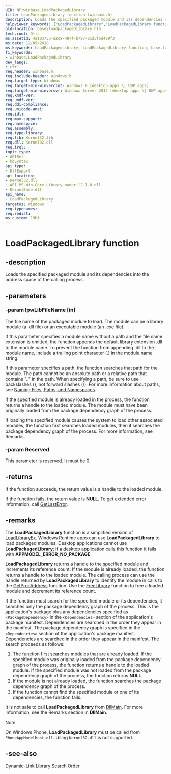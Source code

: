 ```yaml
---
UID: NF:winbase.LoadPackagedLibrary
title: LoadPackagedLibrary function (winbase.h)
description: Loads the specified packaged module and its dependencies into the address space of the calling process.
helpviewer_keywords: ["LoadPackagedLibrary","LoadPackagedLibrary function","base.loadpackagedlibrary","winbase/LoadPackagedLibrary"]
old-location: base\loadpackagedlibrary.htm
tech.root: Dlls
ms.assetid: 4a103753-a2c9-487f-b797-01d5f5d489f3
ms.date: 12/05/2018
ms.keywords: LoadPackagedLibrary, LoadPackagedLibrary function, base.loadpackagedlibrary, winbase/LoadPackagedLibrary
f1_keywords:
- winbase/LoadPackagedLibrary
dev_langs:
- c++
req.header: winbase.h
req.include-header: Windows.h
req.target-type: Windows
req.target-min-winverclnt: Windows 8 [desktop apps \| UWP apps]
req.target-min-winversvr: Windows Server 2012 [desktop apps \| UWP apps]
req.kmdf-ver: 
req.umdf-ver: 
req.ddi-compliance: 
req.unicode-ansi: 
req.idl: 
req.max-support: 
req.namespace: 
req.assembly: 
req.type-library: 
req.lib: Kernel32.lib
req.dll: Kernel32.dll
req.irql: 
topic_type:
- APIRef
- kbSyntax
api_type:
- DllExport
api_location:
- Kernel32.dll
- API-MS-Win-Core-LibraryLoader-l2-1-0.dll
- KernelBase.dll
api_name:
- LoadPackagedLibrary
targetos: Windows
req.typenames: 
req.redist: 
ms.custom: 19H1
---
```


# LoadPackagedLibrary function


## -description


Loads the specified packaged module and its dependencies into the address space of the calling process.


## -parameters




### -param lpwLibFileName [in]

The file name of the packaged module to load. The module can be a library module (a .dll file) or an executable module (an .exe file).  

If this parameter specifies a module name without a path and the file name extension is omitted, the function appends the default library extension .dll to the module name. To prevent the function from appending .dll to the module name, include a trailing point character (.) in the module name string. 

If this parameter specifies a path, the function searches that path for the module. The path cannot be an absolute path or a relative path that contains ".." in the path.   When specifying a path, be sure to use backslashes (\), not forward slashes (/). For more information about paths, see <a href="https://docs.microsoft.com/windows/desktop/FileIO/naming-a-file">Naming Files, Paths, and Namespaces</a>. 

If the specified module is already loaded in the process, the function returns a handle to the loaded module. The module must have been originally loaded  from the package dependency graph of the process.

If loading the specified module causes the system to load other associated modules, the function first searches loaded modules, then it searches the package dependency graph of the process.  For more information, see Remarks.


### -param Reserved

This parameter is reserved. It must be 0.


## -returns



If the function succeeds, the return value is a handle to the loaded module.

If the function fails, the return value is <b>NULL</b>. To get extended error information, call <a href="https://docs.microsoft.com/windows/desktop/api/errhandlingapi/nf-errhandlingapi-getlasterror">GetLastError</a>.




## -remarks



The 
<b>LoadPackagedLibrary</b> function is a simplified version of <a href="https://docs.microsoft.com/windows/desktop/api/libloaderapi/nf-libloaderapi-loadlibraryexa">LoadLibraryEx</a>. Windows Runtime apps  can use <b>LoadPackagedLibrary</b> to load packaged modules. Desktop applications cannot use <b>LoadPackagedLibrary</b>; if a desktop application calls this function it fails with <b>APPMODEL_ERROR_NO_PACKAGE</b>.

<b>LoadPackagedLibrary</b> returns a handle to the specified module and increments its reference count. If the module is already loaded, the function returns a handle to the loaded module. The calling process can use the handle returned by <b>LoadPackagedLibrary</b> to identify the module in calls to the 
<a href="https://docs.microsoft.com/windows/desktop/api/libloaderapi/nf-libloaderapi-getprocaddress">GetProcAddress</a> function. Use the <a href="https://docs.microsoft.com/windows/desktop/api/libloaderapi/nf-libloaderapi-freelibrary">FreeLibrary</a> function to free a loaded module and decrement its reference              count.  

If the function must search for the specified module or its dependencies, it searches only the package dependency graph of the process.  This is the application's package plus any dependencies specified as <code>&lt;PackageDependency&gt;</code> in the <code>&lt;Dependencies&gt;</code> section of the application's package manifest. Dependencies are searched in the order they appear in the manifest. The package dependency graph is specified in the <code>&lt;Dependencies&gt;</code> section of the application's package manifest. Dependencies are searched in the order they appear in the manifest. The search proceeds as follows: 

<ol>
<li>The function first searches modules that are already loaded. If the specified module was originally loaded from the package dependency graph of the process, the function returns a handle to the loaded module. If the specified module was not loaded from the package dependency graph of the process, the function returns <b>NULL</b>.</li>
<li>If the module is not already loaded, the function searches the package dependency graph of the process.</li>
<li>If the function cannot find the specified module or one of its dependencies, the function fails.</li>
</ol>
It is not safe to call 
<b>LoadPackagedLibrary</b> from 
<a href="https://docs.microsoft.com/windows/desktop/Dlls/dllmain">DllMain</a>. For more information, see the Remarks section in 
<b>DllMain</b>.

> [!NOTE]
On Windows Phone, **LoadPackagedLibrary** must be called from `PhoneAppModelHost.dll`. Using `Kernel32.dll` is not supported.

## -see-also




<a href="https://docs.microsoft.com/windows/desktop/Dlls/dynamic-link-library-search-order">Dynamic-Link Library Search Order</a>
 

 

